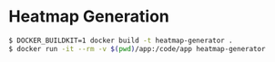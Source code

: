 # Heatmap Generation

```bash
$ DOCKER_BUILDKIT=1 docker build -t heatmap-generator .
$ docker run -it --rm -v $(pwd)/app:/code/app heatmap-generator
```
